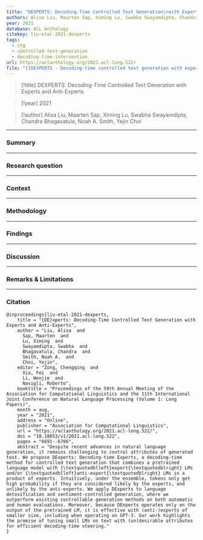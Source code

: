 ```yaml
---
title: "DEXPERTS: Decoding-Time Controlled Text Generation\rwith Experts and Anti-Experts"
authors: Alisa Liu, Maarten Sap, Ximing Lu, Swabha Swayamdipta, Chandra Bhagavatula, Noah A. Smith, Yejin Choi
year: 2021
database: ACL Anthology
citekey: liu-etal-2021-dexperts
tags:
  - ctg
  - controlled-text-generation
  - decoding-time-intervention
url: https://aclanthology.org/2021.acl-long.522/
file: "[[DEXPERTS - Decoding-time controlled text generation with experts and anti-experts.pdf]]"
---
```


>[!title]
>DEXPERTS: Decoding-Time Controlled Text Generation with Experts and Anti-Experts


>[!year]
2021

>[!author]
Alisa Liu, Maarten Sap, Ximing Lu, Swabha Swayamdipta, Chandra Bhagavatula, Noah A. Smith, Yejin Choi


------------------------------------

### Summary


------------------------------------

### Research question


------------------------------------

### Context


------------------------------------

### Methodology


------------------------------------

### Findings


------------------------------------

### Discussion


------------------------------------

### Remarks & Limitations


------------------------------------

### Citation

```
@inproceedings{liu-etal-2021-dexperts,
    title = "{DE}xperts: Decoding-Time Controlled Text Generation with Experts and Anti-Experts",
    author = "Liu, Alisa  and
      Sap, Maarten  and
      Lu, Ximing  and
      Swayamdipta, Swabha  and
      Bhagavatula, Chandra  and
      Smith, Noah A.  and
      Choi, Yejin",
    editor = "Zong, Chengqing  and
      Xia, Fei  and
      Li, Wenjie  and
      Navigli, Roberto",
    booktitle = "Proceedings of the 59th Annual Meeting of the Association for Computational Linguistics and the 11th International Joint Conference on Natural Language Processing (Volume 1: Long Papers)",
    month = aug,
    year = "2021",
    address = "Online",
    publisher = "Association for Computational Linguistics",
    url = "https://aclanthology.org/2021.acl-long.522/",
    doi = "10.18653/v1/2021.acl-long.522",
    pages = "6691--6706",
    abstract = "Despite recent advances in natural language generation, it remains challenging to control attributes of generated text. We propose DExperts: Decoding-time Experts, a decoding-time method for controlled text generation that combines a pretrained language model with {\textquotedblleft}expert{\textquotedblright} LMs and/or {\textquotedblleft}anti-expert{\textquotedblright} LMs in a product of experts. Intuitively, under the ensemble, tokens only get high probability if they are considered likely by the experts, and unlikely by the anti-experts. We apply DExperts to language detoxification and sentiment-controlled generation, where we outperform existing controllable generation methods on both automatic and human evaluations. Moreover, because DExperts operates only on the output of the pretrained LM, it is effective with (anti-)experts of smaller size, including when operating on GPT-3. Our work highlights the promise of tuning small LMs on text with (un)desirable attributes for efficient decoding-time steering."
}
```